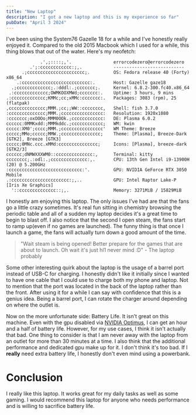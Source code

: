```yaml
---
title: "New Laptop"
description: "I got a new laptop and this is my experience so far"
pubDate: "April 3 2024"
---
```


I've been using the System76 Gazelle 18 for a while and I've honestly really enjoyed it. Compared to the old 2015 Macbook which I used for a while, this thing blows that out of the water. Here's my neofetch:

```
             .',;::::;,'.                errorcodezero@errorcodezero 
         .';:cccccccccccc:;,.            --------------------------- 
      .;cccccccccccccccccccccc;.         OS: Fedora release 40 (Forty) x86_64 
    .:cccccccccccccccccccccccccc:.       Host: Gazelle gaze18 
  .;ccccccccccccc;.:dddl:.;ccccccc;.     Kernel: 6.8.2-300.fc40.x86_64 
 .:ccccccccccccc;OWMKOOXMWd;ccccccc:.    Uptime: 3 hours, 9 mins 
.:ccccccccccccc;KMMc;cc;xMMc:ccccccc:.   Packages: 3083 (rpm), 25 (flatpak) 
,cccccccccccccc;MMM.;cc;;WW::cccccccc,   Shell: fish 3.7.0 
:cccccccccccccc;MMM.;cccccccccccccccc:   Resolution: 1920x1080 
:ccccccc;oxOOOo;MMM0OOk.;cccccccccccc:   DE: Plasma 6.0.2 
cccccc:0MMKxdd:;MMMkddc.;cccccccccccc;   WM: kwin 
ccccc:XM0';cccc;MMM.;cccccccccccccccc'   WM Theme: Breeze 
ccccc;MMo;ccccc;MMW.;ccccccccccccccc;    Theme: [Plasma], Breeze-Dark [GTK2], Breeze [GTK3] 
ccccc;0MNc.ccc.xMMd:ccccccccccccccc;     Icons: [Plasma], breeze-dark [GTK2/3] 
cccccc;dNMWXXXWM0::cccccccccccccc:,      Terminal: kitty 
cccccccc;.:odl:.;cccccccccccccc:,.       CPU: 13th Gen Intel i9-13900H (20) @ 5.200GHz 
:cccccccccccccccccccccccccccc:'.         GPU: NVIDIA GeForce RTX 3050 Mobile 
.:cccccccccccccccccccccc:;,..            GPU: Intel Raptor Lake-P [Iris Xe Graphics] 
  '::cccccccccccccc::;,.                 Memory: 3271MiB / 15829MiB 
```

I honestly am enjoying this laptop. The only issues I've had are that the fans go a little crazy sometimes. It's real fun sitting in chemistry browsing the periodic table and all of a sudden my laptop decides it's a great time to begin to blast off. I also notice that the second I open steam, the fans start to ramp up(even if no games are launched). The funny thing is that once I launch a game, the fans will actually turn down a good amount of the time.

> "Wait steam is being opened! Better prepare for the games that are about to launch. Oh wait it's just hl1 never mind :D"
> \- The laptop probably

Some other interesting quirk about the laptop is the usage of a barrel port instead of USB-C for charging. I honestly didn't like it initially since I wanted to have one cable that I could use to charge both my phone and laptop. Not to mention that the port was located in the back of the laptop rather than the front. After using it for a while I can say with confidence that this is a genius idea. Being a barrel port, I can rotate the charger around depending on where the outlet is.

Now on the more unfortunate side: Battery Life. It isn't great on this machine. Even with the gpu disabled via [NVIDIA Optimus](https://www.nvidia.com/en-us/geforce/technologies/optimus/technology/), I can get an hour and a half of battery life. However, for my use cases, I think it isn't actually that bad. One thing to consider is that I am never away with the laptop from an outlet for more than 30 minutes at a time. I also think that the additional performance and dedicated gpu make up for it. I don't think it's too bad. If I **really** need extra battery life, I honestly don't even mind using a powerbank.

# Conclusion

I really like this laptop. It works great for my daily tasks as well as some gaming. I would recommend this laptop for anyone who needs performance and is willing to sacrifice battery life. 

